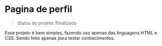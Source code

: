 <h1>Pagina de perfil</h1>

>Status do projeto: Finalizado

Esse projeto é bem simples, fazendo uso apenas das linguagens HTML e CSS. Sendo feito apenas para testar conhecimentos.
